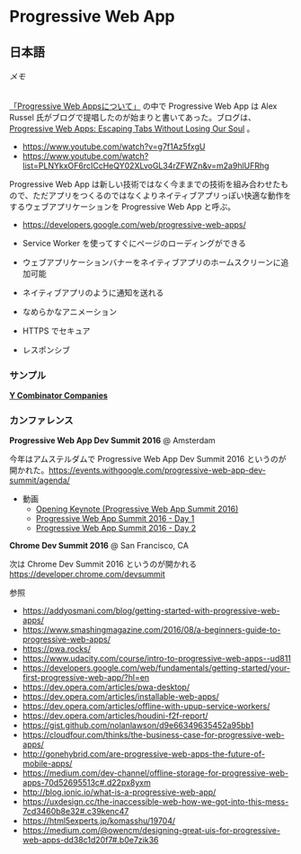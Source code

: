 # Progressive Web App

## 日本語

###### メモ

[「Progressive Web Appsについて」](http://sisidovski.hatenablog.com/entry/2015/12/04/120633) の中で Progressive Web App は Alex Russel 氏がブログで提唱したのが始まりと書いてあった。ブログは、[Progressive Web Apps:
Escaping Tabs Without Losing Our Soul](https://medium.com/@slightlylate/progressive-apps-escaping-tabs-without-losing-our-soul-3b93a8561955#.jahreig0d) 。

* https://www.youtube.com/watch?v=g7f1Az5fxgU
* https://www.youtube.com/watch?list=PLNYkxOF6rcICcHeQY02XLvoGL34rZFWZn&v=m2a9hlUFRhg

Progressive Web App は新しい技術ではなく今ままでの技術を組み合わせたもので、ただアプリをつくるのではなくよりネイティブアプリっぽい快適な動作をするウェブアプリケーションを Progressive Web App と呼ぶ。

* https://developers.google.com/web/progressive-web-apps/

* Service Worker を使ってすぐにページのローディングができる
* ウェブアプリケーションバナーをネイティブアプリのホームスクリーンに追加可能
* ネイティブアプリのように通知を送れる
* なめらかなアニメーション
* HTTPS でセキュア
* レスポンシブ


### サンプル

**[Y Combinator Companies](http://www.ycombinator.com/companies/)**




### カンファレンス

**Progressive Web App Dev Summit 2016** @ Amsterdam

今年はアムステルダムで Progressive Web App Dev Summit 2016 というのが開かれた。https://events.withgoogle.com/progressive-web-app-dev-summit/agenda/

* 動画
  * [Opening Keynote (Progressive Web App Summit 2016)](https://www.youtube.com/watch?v=9Jef9IluQw0)  
  * [Progressive Web App Summit 2016 - Day 1](https://www.youtube.com/watch?v=oujlrIZkyYY)
  * [Progressive Web App Summit 2016 - Day 2](https://www.youtube.com/watch?v=TXYP50WuFiw)

**Chrome Dev Summit 2016** @ San Francisco, CA

次は Chrome Dev Summit 2016 というのが開かれる https://developer.chrome.com/devsummit


参照  

* https://addyosmani.com/blog/getting-started-with-progressive-web-apps/
* https://www.smashingmagazine.com/2016/08/a-beginners-guide-to-progressive-web-apps/
* https://pwa.rocks/
* https://www.udacity.com/course/intro-to-progressive-web-apps--ud811
* https://developers.google.com/web/fundamentals/getting-started/your-first-progressive-web-app/?hl=en
* https://dev.opera.com/articles/pwa-desktop/
* https://dev.opera.com/articles/installable-web-apps/
* https://dev.opera.com/articles/offline-with-upup-service-workers/
* https://dev.opera.com/articles/houdini-f2f-report/
* https://gist.github.com/nolanlawson/d9e66349635452a95bb1
* https://cloudfour.com/thinks/the-business-case-for-progressive-web-apps/
* http://gonehybrid.com/are-progressive-web-apps-the-future-of-mobile-apps/
* https://medium.com/dev-channel/offline-storage-for-progressive-web-apps-70d52695513c#.d22px8yxm
* http://blog.ionic.io/what-is-a-progressive-web-app/
* https://uxdesign.cc/the-inaccessible-web-how-we-got-into-this-mess-7cd3460b8e32#.c39kenc47
* https://html5experts.jp/komasshu/19704/
* https://medium.com/@owencm/designing-great-uis-for-progressive-web-apps-dd38c1d20f7#.b0e7zik36
